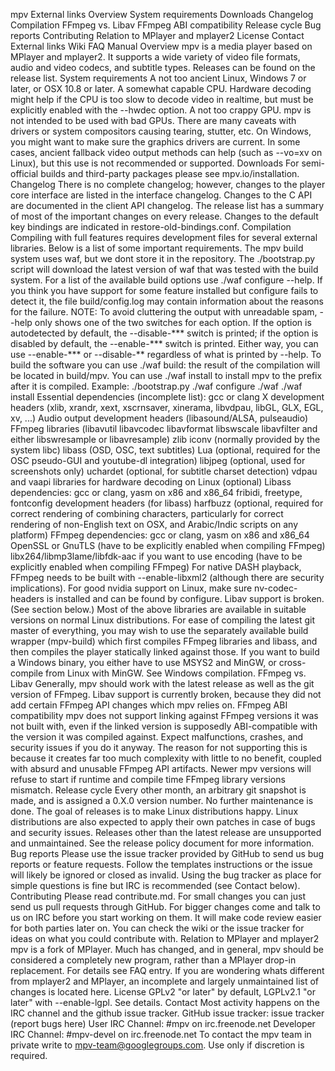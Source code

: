 mpv External links Overview System requirements Downloads Changelog Compilation FFmpeg vs. Libav FFmpeg ABI compatibility Release cycle Bug reports Contributing Relation to MPlayer and mplayer2 License Contact External links Wiki FAQ Manual Overview mpv is a media player based on MPlayer and mplayer2. It supports a wide variety of video file formats, audio and video codecs, and subtitle types. Releases can be found on the release list. System requirements A not too ancient Linux, Windows 7 or later, or OSX 10.8 or later. A somewhat capable CPU. Hardware decoding might help if the CPU is too slow to decode video in realtime, but must be explicitly enabled with the --hwdec option. A not too crappy GPU. mpv is not intended to be used with bad GPUs. There are many caveats with drivers or system compositors causing tearing, stutter, etc. On Windows, you might want to make sure the graphics drivers are current. In some cases, ancient fallback video output methods can help (such as --vo=xv on Linux), but this use is not recommended or supported. Downloads For semi-official builds and third-party packages please see mpv.io/installation. Changelog There is no complete changelog; however, changes to the player core interface are listed in the interface changelog. Changes to the C API are documented in the client API changelog. The release list has a summary of most of the important changes on every release. Changes to the default key bindings are indicated in restore-old-bindings.conf. Compilation Compiling with full features requires development files for several external libraries. Below is a list of some important requirements. The mpv build system uses waf, but we dont store it in the repository. The ./bootstrap.py script will download the latest version of waf that was tested with the build system. For a list of the available build options use ./waf configure --help. If you think you have support for some feature installed but configure fails to detect it, the file build/config.log may contain information about the reasons for the failure. NOTE: To avoid cluttering the output with unreadable spam, --help only shows one of the two switches for each option. If the option is autodetected by default, the --disable-*** switch is printed; if the option is disabled by default, the --enable-*** switch is printed. Either way, you can use --enable-*** or --disable-** regardless of what is printed by --help. To build the software you can use ./waf build: the result of the compilation will be located in build/mpv. You can use ./waf install to install mpv to the prefix after it is compiled. Example: ./bootstrap.py ./waf configure ./waf ./waf install Essential dependencies (incomplete list): gcc or clang X development headers (xlib, xrandr, xext, xscrnsaver, xinerama, libvdpau, libGL, GLX, EGL, xv, ...) Audio output development headers (libasound/ALSA, pulseaudio) FFmpeg libraries (libavutil libavcodec libavformat libswscale libavfilter and either libswresample or libavresample) zlib iconv (normally provided by the system libc) libass (OSD, OSC, text subtitles) Lua (optional, required for the OSC pseudo-GUI and youtube-dl integration) libjpeg (optional, used for screenshots only) uchardet (optional, for subtitle charset detection) vdpau and vaapi libraries for hardware decoding on Linux (optional) Libass dependencies: gcc or clang, yasm on x86 and x86_64 fribidi, freetype, fontconfig development headers (for libass) harfbuzz (optional, required for correct rendering of combining characters, particularly for correct rendering of non-English text on OSX, and Arabic/Indic scripts on any platform) FFmpeg dependencies: gcc or clang, yasm on x86 and x86_64 OpenSSL or GnuTLS (have to be explicitly enabled when compiling FFmpeg) libx264/libmp3lame/libfdk-aac if you want to use encoding (have to be explicitly enabled when compiling FFmpeg) For native DASH playback, FFmpeg needs to be built with --enable-libxml2 (although there are security implications). For good nvidia support on Linux, make sure nv-codec-headers is installed and can be found by configure. Libav support is broken. (See section below.) Most of the above libraries are available in suitable versions on normal Linux distributions. For ease of compiling the latest git master of everything, you may wish to use the separately available build wrapper (mpv-build) which first compiles FFmpeg libraries and libass, and then compiles the player statically linked against those. If you want to build a Windows binary, you either have to use MSYS2 and MinGW, or cross-compile from Linux with MinGW. See Windows compilation. FFmpeg vs. Libav Generally, mpv should work with the latest release as well as the git version of FFmpeg. Libav support is currently broken, because they did not add certain FFmpeg API changes which mpv relies on. FFmpeg ABI compatibility mpv does not support linking against FFmpeg versions it was not built with, even if the linked version is supposedly ABI-compatible with the version it was compiled against. Expect malfunctions, crashes, and security issues if you do it anyway. The reason for not supporting this is because it creates far too much complexity with little to no benefit, coupled with absurd and unusable FFmpeg API artifacts. Newer mpv versions will refuse to start if runtime and compile time FFmpeg library versions mismatch. Release cycle Every other month, an arbitrary git snapshot is made, and is assigned a 0.X.0 version number. No further maintenance is done. The goal of releases is to make Linux distributions happy. Linux distributions are also expected to apply their own patches in case of bugs and security issues. Releases other than the latest release are unsupported and unmaintained. See the release policy document for more information. Bug reports Please use the issue tracker provided by GitHub to send us bug reports or feature requests. Follow the templates instructions or the issue will likely be ignored or closed as invalid. Using the bug tracker as place for simple questions is fine but IRC is recommended (see Contact below). Contributing Please read contribute.md. For small changes you can just send us pull requests through GitHub. For bigger changes come and talk to us on IRC before you start working on them. It will make code review easier for both parties later on. You can check the wiki or the issue tracker for ideas on what you could contribute with. Relation to MPlayer and mplayer2 mpv is a fork of MPlayer. Much has changed, and in general, mpv should be considered a completely new program, rather than a MPlayer drop-in replacement. For details see FAQ entry. If you are wondering whats different from mplayer2 and MPlayer, an incomplete and largely unmaintained list of changes is located here. License GPLv2 "or later" by default, LGPLv2.1 "or later" with --enable-lgpl. See details. Contact Most activity happens on the IRC channel and the github issue tracker. GitHub issue tracker: issue tracker (report bugs here) User IRC Channel: #mpv on irc.freenode.net Developer IRC Channel: #mpv-devel on irc.freenode.net To contact the mpv team in private write to mpv-team@googlegroups.com. Use only if discretion is required.